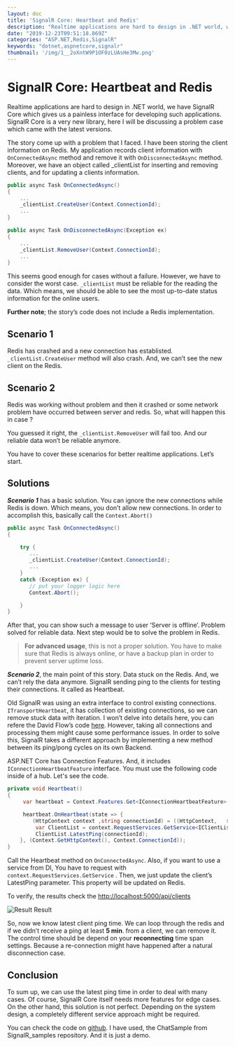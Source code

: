```yaml
---
layout: doc
title: 'SignalR Core: Heartbeat and Redis'
description: "Realtime applications are hard to design in .NET world, we have SignalR Core which gives us a painless interface for developing such applications. SignalR Core is a very new library, here I will be discussing a problem case which came with the latest versions."
date: "2019-12-23T09:51:18.869Z"
categories: "ASP.NET,Redis,SignalR"
keywords: "dotnet,aspnetcore,signalr"
thumbnail: '/img/1__2oXntW9P1OF0zLUAsHe3Mw.png'
---
```


# SignalR Core: Heartbeat and Redis

Realtime applications are hard to design in .NET world, we have SignalR Core which gives us a painless interface for developing such applications. SignalR Core is a very new library, here I will be discussing a problem case which came with the latest versions.

The story come up with a problem that I faced. I have been storing the client information on Redis. My application records client information with `OnConnectedAsync` method and remove it with `OnDisconnectedAsync` method. Moreover, we have an object called \_clientList for inserting and removing clients, and for updating a clients information.

```csharp
public async Task OnConnectedAsync()  
{  
    ...  
    _clientList.CreateUser(Context.ConnectionId);  
    ...  
}

public async Task OnDisconnectedAsync(Exception ex)  
{  
    ...  
    _clientList.RemoveUser(Context.ConnectionId);  
    ...  
}
```

This seems good enough for cases without a failure. However, we have to consider the worst case. `_clientList` must be reliable for the reading the data. Which means, we should be able to see the most up-to-date status information for the online users.

**Further note**; the story’s code does not include a Redis implementation.

## Scenario 1

Redis has crashed and a new connection has establisted. `_clientList.CreateUser` method will also crash. And, we can’t see the new client on the Redis.

## Scenario 2

Redis was working without problem and then it crashed or some network problem have occurred between server and redis. So, what will happen this in case ?

You guessed it right, the `_clientList.RemoveUser` will fail too. And our reliable data won’t be reliable anymore.

You have to cover these scenarios for better realtime applications. Let’s start.

## Solutions

**_Scenario 1_** has a basic solution. You can ignore the new connections while Redis is down. Which means, you don’t allow new connections. In order to accomplish this, basically call the `Context.Abort()`

```csharp
public async Task OnConnectedAsync()  
{

    try {  
       ...  
       _clientList.CreateUser(Context.ConnectionId);  
       ...  
    }  
    catch (Exception ex) {  
       // put your logger logic here  
       Context.Abort();

    }  
}
```

After that, you can show such a message to user ‘Server is offline’. Problem solved for reliable data. Next step would be to solve the problem in Redis.

> **For advanced usage**, this is not a proper solution. You have to make sure that Redis is always online, or have a backup plan in order to prevent server uptime loss.

**_Scenario 2_**, the main point of this story. Data stuck on the Redis. And, we can’t rely the data anymore. SignalR sending ping to the clients for testing their connections. It called as Heartbeat.

Old SignalR was using an extra interface to control existing connections. `ITransportHeartbeat`, it has collection of existing connections, so we can remove stuck data with iteration. I won’t delve into details here, you can refere the David Flow’s code [here](https://github.com/DamianEdwards/NDCLondon2013/blob/master/UserPresence/PresenceMonitor.cs). However, taking all connections and processing them might cause some performance issues. In order to solve this, SignalR takes a different approach by implementing a new method between its ping/pong cycles on its own Backend.

ASP.NET Core has Connection Features. And, it includes `IConnectionHeartbeatFeature` interface. You must use the following code inside of a hub. Let's see the code.

```csharp
private void Heartbeat()  
{  
     var heartbeat = Context.Features.Get<IConnectionHeartbeatFeature>();

     heartbeat.OnHeartbeat(state => {  
        (HttpContext context ,string connectionId) = ((HttpContext,   string))state;  
         var ClientList = context.RequestServices.GetService<IClientList>();  
         ClientList.LatestPing(connectionId);  
    }, (Context.GetHttpContext(), Context.ConnectionId));  
}
```

Call the Heartbeat method on `OnConnectedAsync`. Also, if you want to use a service from DI, You have to request with `context.RequestServices.GetService` . Then, we just update the client’s LatestPing parameter. This property will be updated on Redis.

To verify, the results check the [http://localhost:5000/api/clients](http://localhost:5000/api/clients)

![Result](/img/1__2oXntW9P1OF0zLUAsHe3Mw.png)
Result

So, now we know latest client ping time. We can loop through the redis and if we didn’t receive a ping at least **5 min**. from a client, we can remove it. The control time should be depend on your **reconnecting** time span settings. Because a re-connection might have happened after a natural disconnection case.

## Conclusion

To sum up, we can use the latest ping time in order to deal with many cases. Of course, SignalR Core itself needs more features for edge cases. On the other hand, this solution is not perfect. Depending on the system design, a completely different service approach might be required.

You can check the code on [github](https://github.com/alimozdemir/medium/tree/master/SignalR/Heartbeat). I have used, the ChatSample from SignalR\_samples repository. And it is just a demo.